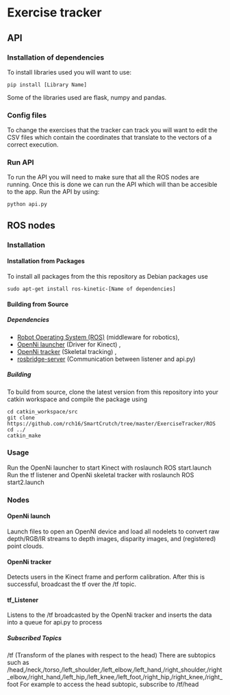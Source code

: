 # Exercise tracker

## API

### Installation of dependencies

To install libraries used you will want to use:

    pip install [Library Name]

Some of the libraries used are flask, numpy and pandas.

### Config files

To change the exercises that the tracker can track you will want to edit the CSV files which contain the coordinates that translate to the vectors of a correct execution.

### Run API

To run the API you will need to make sure that all the ROS nodes are running. Once this is done we can run the API which will than be accesible to the app. Run the API by using:

    python api.py

## ROS nodes
### Installation

#### Installation from Packages

To install all packages from the this repository as Debian packages use

    sudo apt-get install ros-kinetic-[Name of dependencies]

#### Building from Source

##### Dependencies

- [Robot Operating System (ROS)](http://wiki.ros.org) (middleware for robotics),
- [OpenNi launcher](http://wiki.ros.org/openni_launch) (Driver for Kinect) ,
- [OpenNi tracker](http://wiki.ros.org/openni_tracker) (Skeletal tracking) ,
- [rosbridge-server](http://wiki.ros.org/rosbridge_suite) (Communication between listener and api.py)


##### Building

To build from source, clone the latest version from this repository into your catkin workspace and compile the package using

	cd catkin_workspace/src
	git clone https://github.com/rch16/SmartCrutch/tree/master/ExerciseTracker/ROS
	cd ../
	catkin_make


### Usage
Run the OpenNi launcher to start Kinect with 
	roslaunch ROS start.launch
Run the tf listener and OpenNi skeletal tracker with 
	roslaunch ROS start2.launch



### Nodes

#### OpenNi launch
Launch files to open an OpenNI device and load all nodelets to convert raw depth/RGB/IR streams to depth images, disparity images, and (registered) point clouds.

#### OpenNi tracker
Detects users in the Kinect frame and perform calibration. After this is successful, broadcast the tf over the /tf topic.

#### tf_Listener
Listens to the /tf broadcasted by the OpenNi tracker and inserts the data into a queue for api.py to process

##### Subscribed Topics
/tf (Transform of the planes with respect to the head)
There are subtopics such as 
/head,/neck,/torso,/left_shoulder,/left_elbow,/left_hand,/right_shoulder,/right_elbow,/right_hand,/left_hip,/left_knee,/left_foot,/right_hip,/right_knee,/right_foot
For example to access the head subtopic, subscribe to /tf/head

